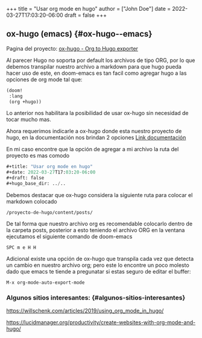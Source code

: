 +++
title = "Usar org mode en hugo"
author = ["John Doe"]
date = 2022-03-27T17:03:20-06:00
draft = false
+++

## ox-hugo (emacs) {#ox-hugo--emacs}

Pagina del proyecto: [ox-hugo - Org to Hugo exporter](https://ox-hugo.scripter.co/)

Al parecer Hugo no soporta por default los archivos de tipo ORG, por lo que debemos transpilar nuestro archivo a markdown para que hugo pueda hacer uso de este, en doom-emacs es tan facil como agregar hugo a las opciones de org mode tal que:

```lisp
(doom!
 :lang
 (org +hugo))
```

Lo anterior nos habilitara la posibilidad de usar ox-hugo sin necesidad de tocar mucho mas.

Ahora requerimos indicarle a ox-hugo donde esta nuestro proyecto de hugo, en la documentación nos brindan 2 opciones [Link documentación](https://ox-hugo.scripter.co/#before-you-export)

En mi caso encontre que la opción de agregar a mi archivo la ruta del proyecto es mas comodo

```lisp
#+title: "Usar org mode en hugo"
#+date: 2022-03-27T17:03:20-06:00
#+draft: false
#+hugo_base_dir: ../..
```

Debemos destacar que ox-hugo considera la siguiente ruta para colocar el markdown colocado

```nil
/proyecto-de-hugo/content/posts/
```

De tal forma que nuestro archivo org es recomendable colocarlo dentro de la carpeta posts, posterior a esto teniendo el archivo ORG en la ventana ejecutamos el siguiente comando de doom-emacs

```text
SPC m e H H
```

Adicional existe una opción de ox-hugo que transpila cada vez que detecta un cambio en nuestro archivo org; pero este lo encontre un poco molesto dado que emacs te tiende a pregunatar si estas seguro de editar el buffer:

```text
M-x org-mode-auto-export-mode
```


### Algunos sitios interesantes: {#algunos-sitios-interesantes}

<https://willschenk.com/articles/2019/using_org_mode_in_hugo/>

<https://lucidmanager.org/productivity/create-websites-with-org-mode-and-hugo/>
